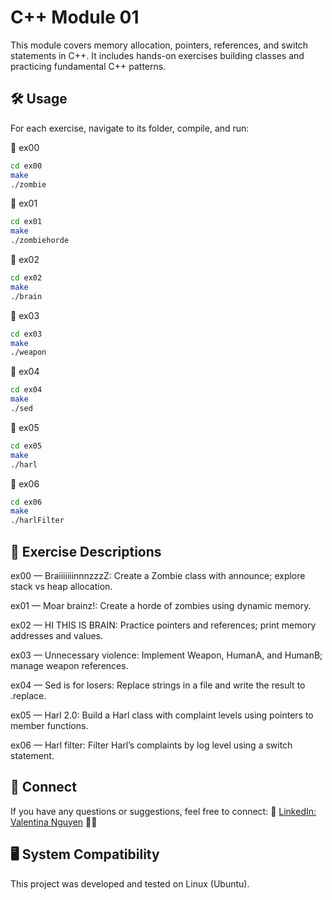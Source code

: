 # C++ Module 01

This module covers memory allocation, pointers, references, and switch statements in C++. It includes hands-on exercises building classes and practicing fundamental C++ patterns.

## 🛠️ Usage

For each exercise, navigate to its folder, compile, and run:

📂 ex00

```bash
cd ex00
make
./zombie
```
📂 ex01

```bash
cd ex01
make
./zombiehorde
```

📂 ex02

```bash
cd ex02
make
./brain
```

📂 ex03

```bash
cd ex03
make
./weapon
```

📂 ex04
```bash
cd ex04
make
./sed
```

📂 ex05
```bash
cd ex05
make
./harl
```
📂 ex06
```bash
cd ex06
make
./harlFilter
```

## 📝 Exercise Descriptions
ex00 — BraiiiiiiinnnzzzZ:
Create a Zombie class with announce; explore stack vs heap allocation.

ex01 — Moar brainz!:
Create a horde of zombies using dynamic memory.

ex02 — HI THIS IS BRAIN:
Practice pointers and references; print memory addresses and values.

ex03 — Unnecessary violence:
Implement Weapon, HumanA, and HumanB; manage weapon references.

ex04 — Sed is for losers:
Replace strings in a file and write the result to <filename>.replace.

ex05 — Harl 2.0:
Build a Harl class with complaint levels using pointers to member functions.

ex06 — Harl filter:
Filter Harl’s complaints by log level using a switch statement.


## 💼 Connect
If you have any questions or suggestions, feel free to connect: 🔗 [LinkedIn: Valentina Nguyen](https://www.linkedin.com/in/valentina-nguyen-t/) 🙋‍♀️

## 🖥️ System Compatibility
This project was developed and tested on Linux (Ubuntu).
